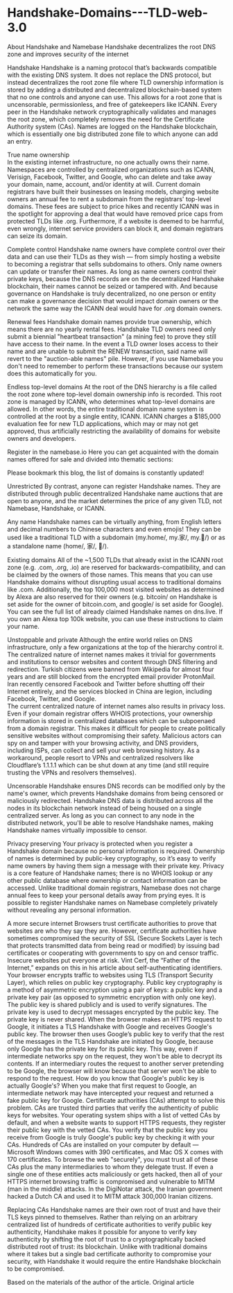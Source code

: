 # Handshake-Domains---TLD-web-3.0

About Handshake and Namebase
Handshake decentralizes the root DNS zone and improves security of the internet

Handshake
Handshake is a naming protocol that’s backwards compatible with the existing DNS system. It does not replace the DNS protocol, but instead decentralizes the root zone file where TLD ownership information is stored by adding a distributed and decentralized blockchain-based system that no one controls and anyone can use. This allows for a root zone that is uncensorable, permissionless, and free of gatekeepers like ICANN.
Every peer in the Handshake network cryptographically validates and manages the root zone, which completely removes the need for the Certificate Authority system (CAs). Names are logged on the Handshake blockchain, which is essentially one big distributed zone file to which anyone can add an entry.

True name ownership  
In the existing internet infrastructure, no one actually owns their name. Namespaces are controlled by centralized organizations such as ICANN, Verisign, Facebook, Twitter, and Google, who can delete and take away your domain, name, account, and/or identity at will.
Current domain registrars have built their businesses on leasing models, charging website owners an annual fee to rent a subdomain from the registrars' top-level domains. These fees are subject to price hikes and recently ICANN was in the spotlight for approving a deal that would have removed price caps from protected TLDs like .org. Furthermore, if a website is deemed to be harmful, even wrongly, internet service providers can block it, and domain registrars can seize its domain.

Complete control
Handshake name owners have complete control over their data and can use their TLDs as they wish — from simply hosting a website to becoming a registrar that sells subdomains to others. Only name owners can update or transfer their names. As long as name owners control their private keys, because the DNS records are on the decentralized Handshake blockchain, their names cannot be seized or tampered with. And because governance on Handshake is truly decentralized, no one person or entity can make a governance decision that would impact domain owners or the network the same way the ICANN deal would have for .org domain owners. 

Renewal fees
Handshake domain names provide true ownership, which means there are no yearly rental fees. Handshake TLD owners need only submit a biennial "heartbeat transaction" (a mining fee) to prove they still have access to their name. In the event a TLD owner loses access to their name and are unable to submit the RENEW transaction, said name will revert to the "auction-able names" pile. However, if you use Namebase you don't need to remember to perform these transactions because our system does this automatically for you.

Endless top-level domains
At the root of the DNS hierarchy is a file called the root zone where top-level domain ownership info is recorded. This root zone is managed by ICANN, who determines what top-level domains are allowed. In other words, the entire traditional domain name system is controlled at the root by a single entity, ICANN. ICANN charges a $185,000 evaluation fee for new TLD applications, which may or may not get approved, thus artificially restricting the availability of domains for website owners and developers.

Register in the namebase.io
Here you can get acquainted with the domain names offered for sale and divided into thematic sections:

Please bookmark this blog, the list of domains is constantly updated!

Unrestricted
By contrast, anyone can register Handshake names. They are distributed through public decentralized Handshake name auctions that are open to anyone, and the market determines the price of any given TLD, not Namebase, Handshake, or ICANN. 

Any name
Handshake names can be virtually anything, from English letters and decimal numbers to Chinese characters and even emojis! They can be used like a traditional TLD with a subdomain (my.home/, my.家/, my.🏡/) or as a standalone name (home/, 家/, 🏡/). 

Existing domains
All of the ~1,500 TLDs that already exist in the ICANN root zone (e.g. .com, .org, .io) are reserved for backwards-compatibility, and can be claimed by the owners of those names. This means that you can use Handshake domains without disrupting usual access to traditional domains like .com. Additionally, the top 100,000 most visited websites as determined by Alexa are also reserved for their owners (e.g. bitcoin/ on Handshake is set aside for the owner of bitcoin.com, and google/ is set aside for Google). You can see the full list of already claimed Handshake names on dns.live. 
If you own an Alexa top 100k website, you can use these instructions to claim your name.

Unstoppable and private
Although the entire world relies on DNS infrastructure, only a few organizations at the top of the hierarchy control it. The centralized nature of internet names makes it trivial for governments and institutions to censor websites and content through DNS filtering and redirection. Turkish citizens were banned from Wikipedia for almost four years and are still blocked from the encrypted email provider ProtonMail. Iran recently censored Facebook and Twitter before shutting off their Internet entirely, and the services blocked in China are legion, including Facebook, Twitter, and Google.  
The current centralized nature of internet names also results in privacy loss. Even if your domain registrar offers WHOIS protections, your ownership information is stored in centralized databases which can be subpoenaed from a domain registrar. This makes it difficult for people to create politically sensitive websites without compromising their safety. Malicious actors can spy on and tamper with your browsing activity, and DNS providers, including ISPs, can collect and sell your web browsing history. As a workaround, people resort to VPNs and centralized resolvers like Cloudflare’s 1.1.1.1 which can be shut down at any time (and still require trusting the VPNs and resolvers themselves).

Uncensorable
Handshake ensures DNS records can be modified only by the name's owner, which prevents Handshake domains from being censored or maliciously redirected. Handshake DNS data is distributed across all the nodes in its blockchain network instead of being housed on a single centralized server. As long as you can connect to any node in the distributed network, you'll be able to resolve Handshake names, making Handshake names virtually impossible to censor.

Privacy preserving
Your privacy is protected when you register a Handshake domain because no personal information is required. Ownership of names is determined by public-key cryptography, so it’s easy to verify name owners by having them sign a message with their private key. Privacy is a core feature of Handshake names; there is no WHOIS lookup or any other public database where ownership or contact information can be accessed. Unlike traditional domain registrars, Namebase does not charge annual fees to keep your personal details away from prying eyes.
It is possible to register Handshake names on Namebase completely privately without revealing any personal information.

A more secure internet
Browsers trust certificate authorities to prove that websites are who they say they are. However, certificate authorities have sometimes compromised the security of SSL (Secure Sockets Layer is tech that protects transmitted data from being read or modified) by issuing bad certificates or cooperating with governments to spy on and censor traffic. Insecure websites put everyone at risk. Vint Cerf, the “Father of the Internet,” expands on this in his article about self-authenticating identifiers.
Your browser encrypts traffic to websites using TLS (Transport Security Layer), which relies on public key cryptography. Public key cryptography is a method of asymmetric encryption using a pair of keys: a public key and a private key pair (as opposed to symmetric encryption with only one key). The public key is shared publicly and is used to verify signatures. The private key is used to decrypt messages encrypted by the public key. The private key is never shared.
When the browser makes an HTTPS request to Google, it initiates a TLS Handshake with Google and receives Google's public key. The browser then uses Google’s public key to verify that the rest of the messages in the TLS Handshake are initiated by Google, because only Google has the private key for its public key. This way, even if intermediate networks spy on the request, they won't be able to decrypt its contents. If an intermediary routes the request to another server pretending to be Google, the browser will know because that server won't be able to respond to the request.
How do you know that Google's public key is actually Google's? When you make that first request to Google, an intermediate network may have intercepted your request and returned a fake public key for Google. Certificate authorities (CAs) attempt to solve this problem. CAs are trusted third parties that verify the authenticity of public keys for websites. Your operating system ships with a list of vetted CAs by default, and when a website wants to support HTTPS requests, they register their public key with the vetted CAs. You verify that the public key you receive from Google is truly Google's public key by checking it with your CAs.
Hundreds of CAs are installed on your computer by default — Microsoft Windows comes with 390 certificates, and Mac OS X comes with 170 certificates. To browse the web "securely", you must trust all of these CAs plus the many intermediaries to whom they delegate trust. If even a single one of these entities acts maliciously or gets hacked, then all of your HTTPS internet browsing traffic is compromised and vulnerable to MITM (man in the middle) attacks. In the DigiNotar attack, the Iranian government hacked a Dutch CA and used it to MITM attack 300,000 Iranian citizens.

Replacing CAs
Handshake names are their own root of trust and have their TLS keys pinned to themselves. Rather than relying on an arbitrary centralized list of hundreds of certificate authorities to verify public key authenticity, Handshake makes it possible for anyone to verify key authenticity by shifting the root of trust to a cryptographically backed distributed root of trust: its blockchain. Unlike with traditional domains where it takes but a single bad certificate authority to compromise your security, with Handshake it would require the entire Handshake blockchain to be compromised.

Based on the materials of the author of the article. Original article
